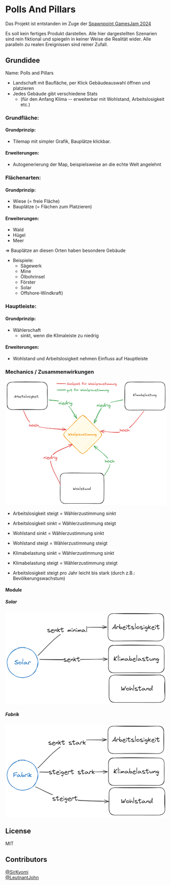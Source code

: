 # Polls And Pillars

Das Projekt ist entstanden im Zuge der [Spawnpoint GamesJam 2024](https://institut-spawnpoint.de/events/game-jam-2024/)

Es soll kein fertiges Produkt darstellen. Alle hier dargestellten Szenarien sind rein fiktional und spiegeln in keiner Weise die Realität wider.
Alle paralleln zu realen Ereignissen sind reiner Zufall.

## Grundidee
Name: Polls and Pillars

- Landschaft mit Baufläche, per Klick Gebäudeauswahl öffnen und platzieren <br />
- Jedes Gebäude gibt verschiedene Stats 
  - (für den Anfang Klima -- erweiterbar mit Wohlstand, Arbeitslosigkeit etc.)

### Grundfläche: 
#### Grundprinzip:
- Tilemap mit simpler Grafik, Bauplätze klickbar.
#### Erweiterungen: 
- Autogenerierung der Map, beispielsweise an die echte Welt angelehnt

### Flächenarten: 
#### Grundprinzip:
- Wiese (= freie Fläche)
- Bauplätze (= Flächen zum Platzieren)
#### Erweiterungen:
- Wald
- Hügel
- Meer

=> Bauplätze an diesen Orten haben besondere Gebäude 
  - Beispiele: 
    - Sägewerk
    - Mine
    - Ölbohrinsel
    - Förster
    - Solar
    - Offshore-Windkraft)

### Hauptleiste: 
#### Grundprinzip:
- Wählerschaft
  - sinkt, wenn die Klimaleiste zu niedrig

#### Erweiterungen: 
  - Wohlstand und Arbeitslosigkeit nehmen Einfluss auf Hauptleiste

### Mechanics / Zusammenwirkungen

![Zusammenspiel.png](Images/Zusammenspiel.png)
- Arbeitslosigkeit steigt = Wählerzustimmung sinkt
- Arbeitslosigkeit sinkt = Wählerzustimmung steigt


- Wohlstand sinkt = Wählerzustimmung sinkt
- Wohlstand steigt = Wählerzustimmung steigt


- Klimabelastung sinkt = Wählerzustimmung sinkt
- Klimabelastung steigt = Wählerzustimmung steigt


- Arbeitslosigkeit steigt pro Jahr leicht bis stark (durch z.B.: Bevölkerungswachstum)


#### Module
##### Solar
![Solarmodul.png](Images/Solarmodul.png)
##### Fabrik
![Solarmodul.png](Images/Fabrikmodul.png)


## License

MIT

## Contributors

[@SirKyomi](https://github.com/SirKyomi) <br/>
[@LeutnantJohn](https://github.com/LeutnantJohn)

